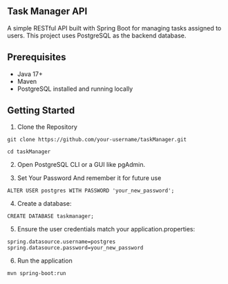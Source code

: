 ## Task Manager API
A simple RESTful API built with Spring Boot for managing tasks assigned to users. This project uses PostgreSQL as the backend database.

## Prerequisites
- Java 17+
- Maven
- PostgreSQL installed and running locally

## Getting Started

1) Clone the Repository

`git clone https://github.com/your-username/taskManager.git`

`cd taskManager`

2) Open PostgreSQL CLI or a GUI like pgAdmin.

3) Set Your Password And remember it for future use

`ALTER USER postgres WITH PASSWORD 'your_new_password';`

4) Create a database:

`CREATE DATABASE taskmanager;`

5) Ensure the user credentials match your application.properties:

`spring.datasource.username=postgres`
`spring.datasource.password=your_new_password `

6) Run the application

`mvn spring-boot:run`